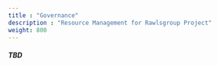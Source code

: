 ```yaml
---
title : "Governance"
description : "Resource Management for Rawlsgroup Project"
weight: 800
---
```


 
##### TBD
